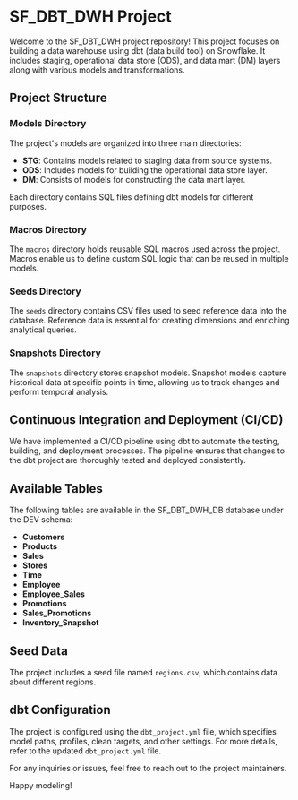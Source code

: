 # SF_DBT_DWH Project

Welcome to the SF_DBT_DWH project repository! This project focuses on building a data warehouse using dbt (data build tool) on Snowflake. It includes staging, operational data store (ODS), and data mart (DM) layers along with various models and transformations.

## Project Structure

### Models Directory

The project's models are organized into three main directories:

- **STG**: Contains models related to staging data from source systems.
- **ODS**: Includes models for building the operational data store layer.
- **DM**: Consists of models for constructing the data mart layer.

Each directory contains SQL files defining dbt models for different purposes.

### Macros Directory

The `macros` directory holds reusable SQL macros used across the project. Macros enable us to define custom SQL logic that can be reused in multiple models.

### Seeds Directory

The `seeds` directory contains CSV files used to seed reference data into the database. Reference data is essential for creating dimensions and enriching analytical queries.

### Snapshots Directory

The `snapshots` directory stores snapshot models. Snapshot models capture historical data at specific points in time, allowing us to track changes and perform temporal analysis.

## Continuous Integration and Deployment (CI/CD)

We have implemented a CI/CD pipeline using dbt to automate the testing, building, and deployment processes. The pipeline ensures that changes to the dbt project are thoroughly tested and deployed consistently.

## Available Tables

The following tables are available in the SF_DBT_DWH_DB database under the DEV schema:

- **Customers**
- **Products**
- **Sales**
- **Stores**
- **Time**
- **Employee**
- **Employee_Sales**
- **Promotions**
- **Sales_Promotions**
- **Inventory_Snapshot**

## Seed Data

The project includes a seed file named `regions.csv`, which contains data about different regions.

## dbt Configuration

The project is configured using the `dbt_project.yml` file, which specifies model paths, profiles, clean targets, and other settings. For more details, refer to the updated `dbt_project.yml` file.

For any inquiries or issues, feel free to reach out to the project maintainers.

Happy modeling!
